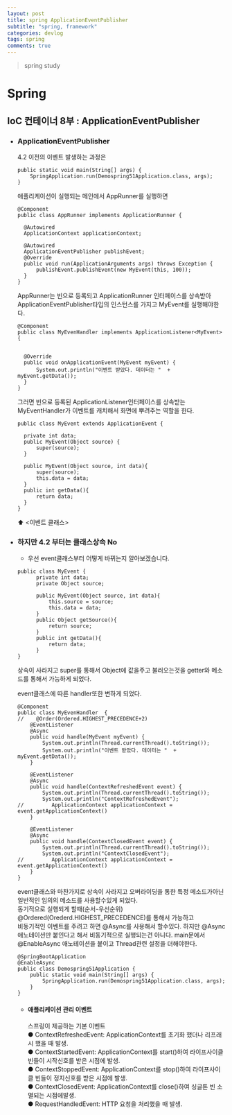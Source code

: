 ```yaml
---
layout: post
title: spring ApplicationEventPublisher
subtitle: "spring, framework"
categories: devlog
tags: spring
comments: true
---
```

> spring study

# Spring

## IoC 컨테이너 8부 : ApplicationEventPublisher

* ### ApplicationEventPublisher 

  4.2 이전의 이벤트 발생하는 과정은 

  ```
  public static void main(String[] args) {
      SpringApplication.run(Demospring51Application.class, args);
  }
  ```
  애플리케이션이 실행되는 메인에서 AppRunner를 실행하면

  ```
  @Component
  public class AppRunner implements ApplicationRunner {

    @Autowired
    ApplicationContext applicationContext;

    @Autowired
    ApplicationEventPublisher publishEvent;
    @Override
    public void run(ApplicationArguments args) throws Exception {
        publishEvent.publishEvent(new MyEvent(this, 100));
    }
  }
  ```
  AppRunner는 빈으로 등록되고 ApplicationRunner 인터페이스를 상속받아 ApplicationEventPublisher타입의 인스턴스를 가지고 MyEvent를 실행해야한다.

  ```
  @Component
  public class MyEvenHandler implements ApplicationListener<MyEvent> {


    @Override
    public void onApplicationEvent(MyEvent myEvent) {
        System.out.println("이벤트 받았다. 데이터는 "  + myEvent.getData());
    }
  }
  ```
  그러면 빈으로 등록된 ApplicationListener인터페이스를 상속받는 MyEventHandler가 이벤트를 캐치해서 화면에 뿌려주는 역할을 한다. 

  ```
  public class MyEvent extends ApplicationEvent {

    private int data;
    public MyEvent(Object source) {
        super(source);
    }

    public MyEvent(Object source, int data){
        super(source);
        this.data = data;
    }
    public int getData(){
        return data;
    }
  }
  ```
  ⬆︎ <이벤트 클래스>
* ### 하지만 4.2 부터는 클래스상속 No

  * 우선 event클래스부터 어떻게 바뀌는지 알아보겠습니다.
  ```
  public class MyEvent {
        private int data;
        private Object source;

        public MyEvent(Object source, int data){
            this.source = source;
            this.data = data;
        }
        public Object getSource(){
            return source;
        }
        public int getData(){
            return data;
        }
  }
  ```
  상속이 사라지고 super를 통해서 Object에 값을주고 불러오는것을 getter와 메소드를 통해서 가능하게 되었다. 
  

  event클래스에 따른 handler또한 변하게 되었다.
  ```
  @Component
  public class MyEvenHandler  {
  //    @Order(Ordered.HIGHEST_PRECEDENCE+2)
      @EventListener
      @Async
      public void handle(MyEvent myEvent) {
          System.out.println(Thread.currentThread().toString());
          System.out.println("이벤트 받았다. 데이터는 "  + myEvent.getData());
      }

      @EventListener
      @Async
      public void handle(ContextRefreshedEvent event) {
          System.out.println(Thread.currentThread().toString());
          System.out.println("ContextRefreshedEvent");
  //         ApplicationContext applicationContext = event.getApplicationContext()
      }

      @EventListener
      @Async
      public void handle(ContextClosedEvent event) {
          System.out.println(Thread.currentThread().toString());
          System.out.println("ContextClosedEvent");
  //         ApplicationContext applicationContext = event.getApplicationContext()
      }
  }
  ```
  event클래스와 마찬가지로 상속이 사라지고 오버라이딩을 통한 특정 메소드가아닌 일반적인 임의의 메소드를 사용할수있게 되었다.  
  동기적으로 실행되게 할때(순서-우선순위) @Ordered(Orederd.HIGHEST_PRECEDENCE)를 통해서 가능하고  
  비동기적인 이벤트를 주려고 하면 @Async를 사용해서 할수있다. 하지만 @Async애노테이션만 붙인다고 해서 비동기적으로 실행되는건 아니다. 
  main문에서 @EnableAsync 애노테이션을 붙이고 Thread관련 설정을 더해야한다. 

  ```
  @SpringBootApplication
  @EnableAsync
  public class Demospring51Application {
      public static void main(String[] args) {
          SpringApplication.run(Demospring51Application.class, args);
      }
  }
  ```

  * #### 애플리케이션 관리 이벤트 
    스프링이 제공하는 기본 이벤트  
    ● ContextRefreshedEvent: ApplicationContext를 초기화 했더나 리프래시 했을 때 발생.  
    ● ContextStartedEvent: ApplicationContext를 start()하여 라이프사이클 빈들이 시작신호를 받은 시점에 발생.  
    ● ContextStoppedEvent: ApplicationContext를 stop()하여 라이프사이클 빈들이 정지신호를 받은 시점에 발생.  
    ● ContextClosedEvent: ApplicationContext를 close()하여 싱글톤 빈 소멸되는 시점에발생.  
    ● RequestHandledEvent: HTTP 요청을 처리했을 때 발생.
